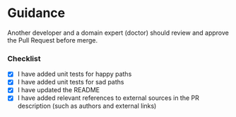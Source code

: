 # Guidance

Another developer and a domain expert (doctor) should review and approve the Pull Request before merge.

### Checklist

- [x] I have added unit tests for happy paths
- [x] I have added unit tests for sad paths
- [X] I have updated the README
- [X] I have added relevant references to external sources in the PR description (such as authors and external links)